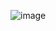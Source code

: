 ![image](https://github.com/vanesabasheva/data_informatics_law/assets/124685551/216d4918-33b4-477a-b613-94997c1643ab)
